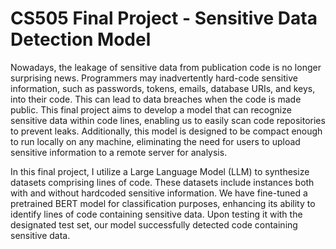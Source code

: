 # CS505 Final Project - Sensitive Data Detection Model

Nowadays, the leakage of sensitive data from publication code is no longer surprising news. Programmers may inadvertently hard-code sensitive information, such as passwords, tokens, emails, database URIs, and keys, into their code. This can lead to data breaches when the code is made public. This final project aims to develop a model that can recognize sensitive data within code lines, enabling us to easily scan code repositories to prevent leaks. Additionally, this model is designed to be compact enough to run locally on any machine, eliminating the need for users to upload sensitive information to a remote server for analysis.

In this final project, I utilize a Large Language Model (LLM) to synthesize datasets comprising lines of code. These datasets include instances both with and without hardcoded sensitive information. We have fine-tuned a pretrained BERT model for classification purposes, enhancing its ability to identify lines of code containing sensitive data. Upon testing it with the designated test set, our model successfully detected code containing sensitive data.